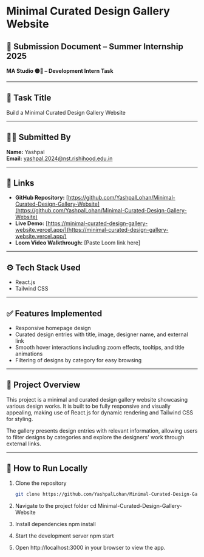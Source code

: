 # Minimal Curated Design Gallery Website

## 📁 Submission Document – Summer Internship 2025  
**MA Studio 🟡🔵 – Development Intern Task**

---

## 📝 Task Title  
Build a Minimal Curated Design Gallery Website

---

## 👨‍💻 Submitted By  
**Name:** Yashpal  
**Email:** yashpal.2024@nst.rishihood.edu.in  

---

## 🔗 Links  
- **GitHub Repository:** [https://github.com/YashpalLohan/Minimal-Curated-Design-Gallery-Website](https://github.com/YashpalLohan/Minimal-Curated-Design-Gallery-Website)  
- **Live Demo:** [https://minimal-curated-design-gallery-website.vercel.app/](https://minimal-curated-design-gallery-website.vercel.app/)  
- **Loom Video Walkthrough:** [Paste Loom link here]

---

## ⚙️ Tech Stack Used  
- React.js  
- Tailwind CSS  

---

## ✅ Features Implemented  
- Responsive homepage design  
- Curated design entries with title, image, designer name, and external link  
- Smooth hover interactions including zoom effects, tooltips, and title animations  
- Filtering of designs by category for easy browsing  

---

## 📄 Project Overview  
This project is a minimal and curated design gallery website showcasing various design works. It is built to be fully responsive and visually appealing, making use of React.js for dynamic rendering and Tailwind CSS for styling.

The gallery presents design entries with relevant information, allowing users to filter designs by categories and explore the designers' work through external links.

---

## 🚀 How to Run Locally  
1. Clone the repository  
   ```bash
   git clone https://github.com/YashpalLohan/Minimal-Curated-Design-Gallery-Website.git

2. Navigate to the project folder
cd Minimal-Curated-Design-Gallery-Website

3. Install dependencies
npm install

4. Start the development server
npm start


5. Open http://localhost:3000 in your browser to view the app.